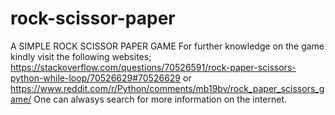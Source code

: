 # rock-scissor-paper
A SIMPLE ROCK SCISSOR PAPER GAME
For further knowledge on the game kindly visit the following websites; https://stackoverflow.com/questions/70526591/rock-paper-scissors-python-while-loop/70526629#70526629 or https://www.reddit.com/r/Python/comments/mb19bv/rock_paper_scissors_game/
One can alwasys search for more information on the internet.
